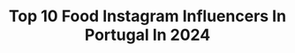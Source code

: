 ---
title: Top 10 Food Instagram Influencers In Portugal In 2024
description: >-
  Find top food Instagram influencers in Portugal in 2024. Most popular hashtags: #lisbon #lisboa #summer #portugal.
platform: Instagram
hits: 86
text_top: See the top-rated Instagram accounts on inBeat.
text_bottom: inBeat aggregates 86 Instagram influencers like this in Portugal for you to pitch.
profiles:
  - username: "ruimotaa"
    fullname: >-
      RUI MOTA
    bio: >-
      👨‍🍳 Chef, Teacher & Food Designer 👨‍🎓 MSc in Gastronomic Sciences | ISA UL 📍 Based in Lisbon | 28 yrs
    location: "Portugal"
    followers: 11025
    engagement: 866
    commentsToLikes: 0.232358
    id: ck0u6ea241oge0i19f8i1ndi1
    verified: false
    hashtags: "#chefsofinstagram, #smartwhip, #gourmazing, #gastroart"
  - username: "szilagyinora"
    fullname: >-
      Szilágyi Nóra
    bio: >-
      Photographer ⚫ Confectioner ⚫ Food stylist ⚫ Traveller ⚫ Kettlebell lover ⚫ Work: StreetKitchen 📷👩‍🍳🎂
    location: "Portugal"
    followers: 18044
    engagement: 370
    commentsToLikes: 0.008473
    id: ck55o86en7tr90i11xwrzbala
    verified: false
    hashtags: "#foodie, #cake, #lisbon, #portugal"
  - username: "tudoatoa"
    fullname: >-
      Wazowski ✨
    bio: >-
      Lifestyle | Food Vlogs Gestão Turística 🎓
    location: "Portugal"
    followers: 8809
    engagement: 368
    commentsToLikes: 0.017469
    id: ckap2mgiczhe70i78cz4zr69j
    verified: false
    hashtags: "#outfitideas, #brownskinbeauty, #orangedress, #fashion"
  - username: "inesananasehortela"
    fullname: >-
      Inês Mendes
    bio: >-
      FOOD • STORIES • FRAMES • food styling and photography • based in Portugal, available worldwide 🖋️ananasehortela@gmail.com
    location: "Portugal"
    followers: 55216
    engagement: 362
    commentsToLikes: 0.106968
    id: ck8swryhlf15o0j78kno6dvg0
    verified: false
    hashtags: "#cakesofinstagram, #foodphotography, #foodartproject, #seasonalfood"
  - username: "caatarinavieira"
    fullname: >-
      Catarina Vieira | Travel
    bio: >-
      ✈ Travel & Experiences 📷 Follow for daily travel content, unique stays and good food 🎓 Materials Engineer, based in Lisbon 🇵🇹
    location: "Portugal"
    followers: 22726
    engagement: 346
    commentsToLikes: 0.104730
    id: ck8t0zgd2twjt0j78n5wk5dts
    verified: false
    hashtags: "#visitcinqueterre, #florence, #firenze, #cinqueterre"
  - username: "belle_azzure"
    fullname: >-
      B E L L E    A Z Z U R E
    bio: >-
      By Dearbhla ✨Fitness | Wellbeing | Lifestyle ✨PT🏋🏽‍♀️Pre&Postnatal| Easy Food Recipes🥑⬇️ ✨Digital Marketer @Google | Wife & Mama 💙
    location: "Portugal"
    followers: 99125
    engagement: 315
    commentsToLikes: 0.149320
    id: ckap5mij9cbxe0i78crp87bo9
    verified: false
    hashtags: "#quickrecipes, #portugal, #glutenfree, #vhiwmm"
  - username: "_lucymayfinnegan"
    fullname: >-
      Lucy May Finnegan
    bio: >-
      Fashion • Fitness • Food • Women Empowerment Zygi’s Mama Creator of @_lucymaylifestyle @lucymaylifestylers
    location: "Portugal"
    followers: 159731
    engagement: 305
    commentsToLikes: 0.034677
    id: ck0u6e45h1nre0i19crikpnmz
    verified: false
    hashtags: "#outfitinspiration, #springfashion, #ootd, #outfitoftheday"
  - username: "andrechaica"
    fullname: >-
      André Chaíça . Lisboa
    bio: >-
      Travel, food & lifestyle Content creator, ugc & social media manager All my reels secrets 👇🏻
    location: "Portugal"
    followers: 372356
    engagement: 200
    commentsToLikes: 0.037055
    id: ck0vz4vq97bht0i19ygdgfeoq
    verified: false
    hashtags: "#spring, #lisbon, #portugallovers, #amarlisboa"
  - username: "_hyzer_"
    fullname: >-
      Tiago Costa “Hyzer”
    bio: >-
      Outfits, Decor, Food & Aesthetics, I guess. TikTok: hyzer_tc (140K) PR & Brands 📧 maysa@wosagency.pt LGBTQIA+
    location: "Portugal"
    followers: 45564
    engagement: 139
    commentsToLikes: 0.037906
    id: ck55ovpjf98630i11hxqqb0zy
    verified: false
    hashtags: "#thecoffee, #parceiro, #parceria, #imac"
  - username: "veronicafitleea"
    fullname: >-
      Veronica Leea
    bio: >-
      I coach women to reach their fitness goals, build healthy sustainable habits & enjoy food with no restrictions! ✨🧁🍓 ↘️JOIN ONLINE COACHING ↙️
    location: "Portugal"
    followers: 102075
    engagement: 128
    commentsToLikes: 0.055981
    id: ck6trvtcs1dop0j71knsuux6g
    verified: false
    hashtags: "#fitnessjourney, #fitness, #selflovejourney, #womensbest"
---